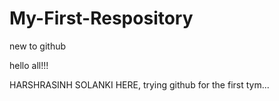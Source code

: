 # My-First-Respository
new to github

hello all!!!

HARSHRASINH SOLANKI HERE, trying github for the first tym...
